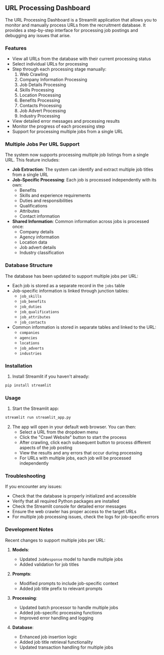 ## URL Processing Dashboard

The URL Processing Dashboard is a Streamlit application that allows you to monitor and manually process URLs from the recruitment database. It provides a step-by-step interface for processing job postings and debugging any issues that arise.

### Features

- View all URLs from the database with their current processing status
- Select individual URLs for processing
- Step through each processing stage manually:
  1. Web Crawling
  2. Company Information Processing
  3. Job Details Processing
  4. Skills Processing
  5. Location Processing
  6. Benefits Processing
  7. Contacts Processing
  8. Job Advert Processing
  9. Industry Processing
- View detailed error messages and processing results
- Monitor the progress of each processing step
- Support for processing multiple jobs from a single URL

### Multiple Jobs Per URL Support

The system now supports processing multiple job listings from a single URL. This feature includes:

- **Job Extraction**: The system can identify and extract multiple job titles from a single URL
- **Job-Specific Processing**: Each job is processed independently with its own:
  - Benefits
  - Skills and experience requirements
  - Duties and responsibilities
  - Qualifications
  - Attributes
  - Contact information
- **Shared Information**: Common information across jobs is processed once:
  - Company details
  - Agency information
  - Location data
  - Job advert details
  - Industry classification

### Database Structure

The database has been updated to support multiple jobs per URL:

- Each job is stored as a separate record in the `jobs` table
- Job-specific information is linked through junction tables:
  - `job_skills`
  - `job_benefits`
  - `job_duties`
  - `job_qualifications`
  - `job_attributes`
  - `job_contacts`
- Common information is stored in separate tables and linked to the URL:
  - `companies`
  - `agencies`
  - `locations`
  - `job_adverts`
  - `industries`

### Installation

1. Install Streamlit if you haven't already:
```bash
pip install streamlit
```

### Usage

1. Start the Streamlit app:
```bash
streamlit run streamlit_app.py
```

2. The app will open in your default web browser. You can then:
   - Select a URL from the dropdown menu
   - Click the "Crawl Website" button to start the process
   - After crawling, click each subsequent button to process different aspects of the job posting
   - View the results and any errors that occur during processing
   - For URLs with multiple jobs, each job will be processed independently

### Troubleshooting

If you encounter any issues:
- Check that the database is properly initialized and accessible
- Verify that all required Python packages are installed
- Check the Streamlit console for detailed error messages
- Ensure the web crawler has proper access to the target URLs
- For multiple job processing issues, check the logs for job-specific errors

### Development Notes

Recent changes to support multiple jobs per URL:

1. **Models**:
   - Updated `JobResponse` model to handle multiple jobs
   - Added validation for job titles

2. **Prompts**:
   - Modified prompts to include job-specific context
   - Added job title prefix to relevant prompts

3. **Processing**:
   - Updated batch processor to handle multiple jobs
   - Added job-specific processing functions
   - Improved error handling and logging

4. **Database**:
   - Enhanced job insertion logic
   - Added job title retrieval functionality
   - Updated transaction handling for multiple jobs
